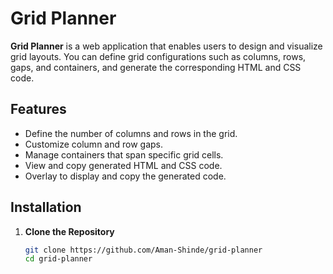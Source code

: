 # Grid Planner

**Grid Planner** is a web application that enables users to design and visualize grid layouts. You can define grid configurations such as columns, rows, gaps, and containers, and generate the corresponding HTML and CSS code.

## Features

- Define the number of columns and rows in the grid.
- Customize column and row gaps.
- Manage containers that span specific grid cells.
- View and copy generated HTML and CSS code.
- Overlay to display and copy the generated code.

## Installation

1. **Clone the Repository**

   ```bash
   git clone https://github.com/Aman-Shinde/grid-planner
   cd grid-planner
